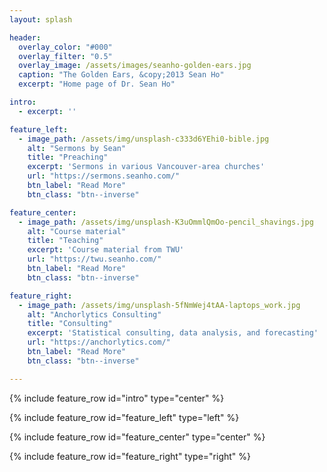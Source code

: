 ```yaml
---
layout: splash

header:
  overlay_color: "#000"
  overlay_filter: "0.5"
  overlay_image: /assets/images/seanho-golden-ears.jpg
  caption: "The Golden Ears, &copy;2013 Sean Ho"
  excerpt: "Home page of Dr. Sean Ho"

intro: 
  - excerpt: ''

feature_left:
  - image_path: /assets/img/unsplash-c333d6YEhi0-bible.jpg
    alt: "Sermons by Sean"
    title: "Preaching"
    excerpt: 'Sermons in various Vancouver-area churches'
    url: "https://sermons.seanho.com/"
    btn_label: "Read More"
    btn_class: "btn--inverse"

feature_center:
  - image_path: /assets/img/unsplash-K3uOmmlQmOo-pencil_shavings.jpg
    alt: "Course material"
    title: "Teaching"
    excerpt: 'Course material from TWU'
    url: "https://twu.seanho.com/"
    btn_label: "Read More"
    btn_class: "btn--inverse"

feature_right:
  - image_path: /assets/img/unsplash-5fNmWej4tAA-laptops_work.jpg
    alt: "Anchorlytics Consulting"
    title: "Consulting"
    excerpt: 'Statistical consulting, data analysis, and forecasting'
    url: "https://anchorlytics.com/"
    btn_label: "Read More"
    btn_class: "btn--inverse"

---
```


{% include feature_row id="intro" type="center" %}

{% include feature_row id="feature_left" type="left" %}

{% include feature_row id="feature_center" type="center" %}

{% include feature_row id="feature_right" type="right" %}
